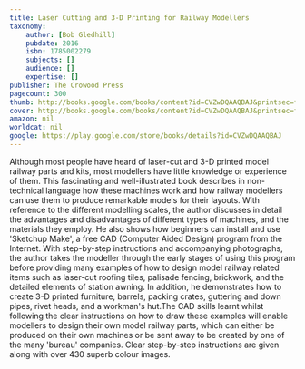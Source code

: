 ```yaml
---
title: Laser Cutting and 3-D Printing for Railway Modellers
taxonomy:
	author: [Bob Gledhill]
	pubdate: 2016
	isbn: 1785002279
	subjects: []
	audience: []
	expertise: []
publisher: The Crowood Press
pagecount: 300
thumb: http://books.google.com/books/content?id=CVZwDQAAQBAJ&printsec=frontcover&img=1&zoom=2&edge=curl&imgtk=AFLRE71KMCyqX9_wg2Aa7AadfCjI4pklYZx4PaYZIcg_aqP6bqeQq2RhcSLFGNPJy_VM7k7eZ3OOg2PMYksUa4glcf_DG1Y6gAlJq0BM1ywCpr_lJAQ3TJSNaaP4z933Ci9yknEjaeZp&source=gbs_api
cover: http://books.google.com/books/content?id=CVZwDQAAQBAJ&printsec=frontcover&img=1&zoom=6&edge=curl&imgtk=AFLRE71eBvnt5naEn2TKEUQ3_A59Q7zo7VfB7Hz2dMHdtDxVUuw0EA3qLSgZYIql8NTHNTZQ76nvFg20sgu54Q074XA9G0cu8QOcHBvj-JBTElZonzXhkqgmhGslOB2Qyw9O__ayRQH4&source=gbs_api
amazon: nil
worldcat: nil
google: https://play.google.com/store/books/details?id=CVZwDQAAQBAJ
---
```

Although most people have heard of laser-cut and 3-D printed model railway parts and kits, most modellers have little knowledge or experience of them. This fascinating and well-illustrated book describes in non-technical language how these machines work and how railway modellers can use them to produce remarkable models for their layouts. With reference to the different modelling scales, the author discusses in detail the advantages and disadvantages of different types of machines, and the materials they employ. He also shows how beginners can install and use 'Sketchup Make', a free CAD (Computer Aided Design) program from the Internet. With step-by-step instructions and accompanying photographs, the author takes the modeller through the early stages of using this program before providing many examples of how to design model railway related items such as laser-cut roofing tiles, palisade fencing, brickwork, and the detailed elements of station awning. In addition, he demonstrates how to create 3-D printed furniture, barrels, packing crates, guttering and down pipes, rivet heads, and a workman's hut.The CAD skills learnt whilst following the clear instructions on how to draw these examples will enable modellers to design their own model railway parts, which can either be produced on their own machines or be sent away to be created by one of the many 'bureau' companies. Clear step-by-step instructions are given along with over 430 superb colour images.